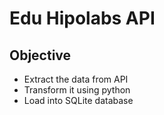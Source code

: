 # Edu Hipolabs API

## Objective

- Extract the data from API
- Transform it using python
- Load into SQLite database
